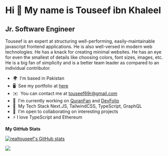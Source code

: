 Hi 👋 My name is Touseef ibn Khaleel
====================================

Jr. Software Engineer
--------------------

Touseef is an expert at structuring well-performing, easily-maintainable javascript frontend applications. He is also well-versed in modern web technologies. He has a knack for creating minimal websites. He has an eye for even the smallest of details like choosing colors, font sizes, images, etc. He is a big fan of simplicity and is a better team leader as compared to an individual contributor.

* 🌍  I'm based in Pakistan
* 🖥️  See my portfolio at [here](http://touseef.vercel.app)
* ✉️  You can contact me at [touseef69r@gmail.com](mailto:touseef69r@gmail.com)
* 🚀  I'm currently working on [QuranFan](http://quranfan.vercel.app) and [DevFolio](https://github.com/realtouseef/devfolio)
* 🧠  My Tech Stack Next.JS, TailwindCSS, TypeScript, GraphQL
* 🤝  I'm open to collaborating on interesting projects
* ⚡  I love TypeScript and Ethereum

<b>My GitHub Stats</b>

<a href="http://www.github.com/realtouseef"><img src="https://github-readme-stats.vercel.app/api?username=realtouseef&show_icons=true&hide=&count_private=true&title_color=3382ed&text_color=ffffff&icon_color=3382ed&bg_color=1c1917&hide_border=true&show_icons=true" alt="realtouseef's GitHub stats" /></a>

<a href="http://www.github.com/realtouseef"><img src="https://github-readme-streak-stats.herokuapp.com/?user=realtouseef&stroke=ffffff&background=1c1917&ring=3382ed&fire=3382ed&currStreakNum=ffffff&currStreakLabel=3382ed&sideNums=ffffff&sideLabels=ffffff&dates=ffffff&hide_border=true" /></a>
